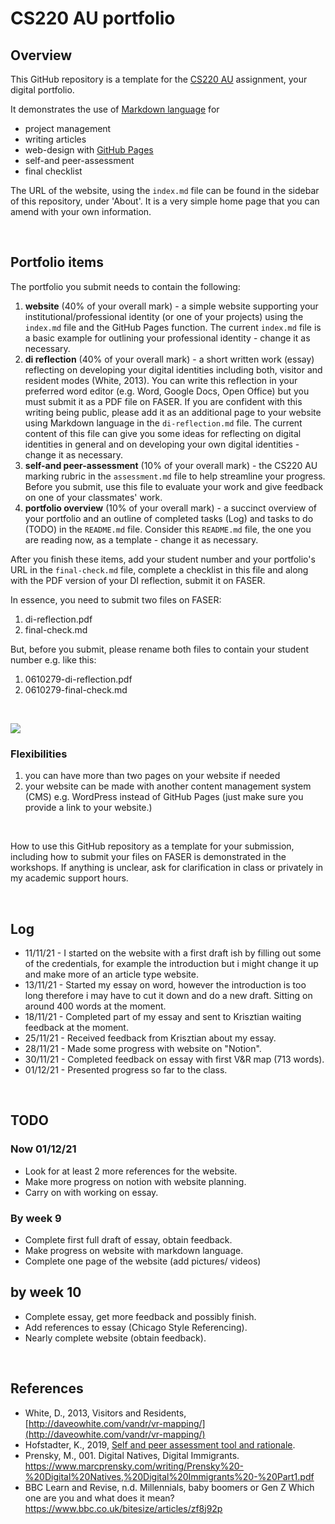 # CS220 AU portfolio
## Overview
This GitHub repository is a template for the [CS220 AU](https://github.com/krisztian-hofstadter-tedor/CS220-AU-navigating-the-digital-world) assignment, your digital portfolio.

It demonstrates the use of [Markdown language](https://guides.github.com/features/mastering-markdown/) for
- project management
- writing articles
- web-design with [GitHub Pages](https://pages.github.com/)
- self-and peer-assessment
- final checklist 

The URL of the website, using the `index.md` file can be found in the sidebar of this repository, under 'About'. It is a very simple home page that you can amend with your own information.

<br>

## Portfolio items
The portfolio you submit needs to contain the following:

1. **website** (40% of your overall mark) - a simple website supporting your institutional/professional identity (or one of your projects) using the `index.md` file and the GitHub Pages function. The current `index.md` file is a basic example for outlining your professional identity - change it as necessary.
2. **di reflection** (40% of your overall mark) - a short written work (essay) reflecting on developing your digital identities including both, visitor and resident modes (White, 2013). You can write this reflection in your preferred word editor (e.g. Word, Google Docs, Open Office) but you must submit it as a PDF file on FASER. If you are confident with this writing being public, please add it as an additional page to your website using Markdown language in the `di-reflection.md` file. The current content of this file can give you some ideas for reflecting on digital identities in general and on developing your own digital identities - change it as necessary.
3. **self-and peer-assessment** (10% of your overall mark) - the CS220 AU marking rubric in the `assessment.md` file to help streamline your progress. Before you submit, use this file to evaluate your work and give feedback on one of your classmates' work.
4. **portfolio overview** (10% of your overall mark) - a succinct overview of your portfolio and an outline of completed tasks (Log) and tasks to do (TODO) in the `README.md` file. Consider this `README.md` file, the one you are reading now, as a template - change it as necessary.

After you finish these items, add your student number and your portfolio's URL in the `final-check.md` file, complete a checklist in this file and along with the PDF version of your DI reflection, submit it on FASER. 

In essence, you need to submit two files on FASER:

1. di-reflection.pdf
2. final-check.md

But, before you submit, please rename both files to contain your student number e.g. like this:

1. 0610279-di-reflection.pdf
2. 0610279-final-check.md

<br> 

![](assets/img/portfolio-graph.png)


### Flexibilities 
1. you can have more than two pages on your website if needed
2. your website can be made with another content management system (CMS) e.g. WordPress instead of GitHub Pages (just make sure you provide a link to your website.)

<br> 

How to use this GitHub repository as a template for your submission, including how to submit your files on FASER is demonstrated in the workshops. If anything is unclear, ask for clarification in class or privately in my academic support hours. 

<br>

## Log
- 11/11/21 - I started on the website with a first draft ish by filling out some of the credentials, for example the introduction but i might change it up and make more of an article type website.
- 13/11/21 - Started my essay on word, however the introduction is too long therefore i may have to cut it down and do a new draft. Sitting on around 400 words at the moment.
- 18/11/21 - Completed part of my essay and sent to Krisztian waiting feedback at the moment.
- 25/11/21 - Received feedback from Krisztian about my essay.
- 28/11/21 - Made some progress with website on "Notion".
- 30/11/21 - Completed feedback on essay with first V&R map (713 words).
- 01/12/21 - Presented progress so far to the class.

<br>

## TODO

### Now 01/12/21
- Look for at least 2 more references for the website.
- Make more progress on notion with website planning.
- Carry on with working on essay.

### By week 9
- Complete first full draft of essay, obtain feedback.
- Make progress on website with markdown language.
- Complete one page of the website (add pictures/ videos)

## by week 10
- Complete essay, get more feedback and possibly finish.
- Add references to essay (Chicago Style Referencing).
- Nearly complete website (obtain feedback).
<br>

## References
- White, D., 2013, Visitors and Residents, [http://daveowhite.com/vandr/vr-mapping/](http://daveowhite.com/vandr/vr-mapping/)
- Hofstadter, K., 2019, [Self and peer assessment tool and rationale](https://khofstadter.com/assets/doc/Hofstadter-2019-self-and-peer-assessment-tool-and-rationale.pdf).
- Prensky, M., 001. Digital Natives, Digital Immigrants. https://www.marcprensky.com/writing/Prensky%20-%20Digital%20Natives,%20Digital%20Immigrants%20-%20Part1.pdf
- BBC Learn and Revise, n.d. Millennials, baby boomers or Gen Z Which one are you and what does it mean? https://www.bbc.co.uk/bitesize/articles/zf8j92p
